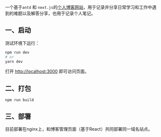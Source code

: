 一个基于`antd` 和 `next.js`的[个人博客网站](https://xshellv.com/)，用于记录并分享日常学习和工作中遇到的难题以及解答分享，也用于记录个人笔记。

## 一、启动
测试环境下运行：

```bash
npm run dev
# or
yarn dev
```

打开 [http://localhost:3000](http://localhost:3000) 即可访问页面。

## 二、打包
```
npm run build
```

## 三、部署
目前部署在nginx上，和博客管理页面（基于React）共同部署同一域名站点。